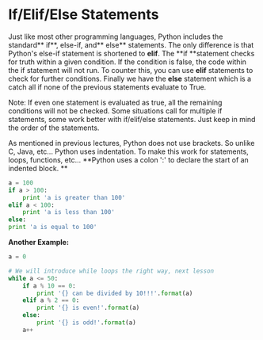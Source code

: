 # If/Elif/Else Statements

Just like most other programming languages, Python includes the standard** if**, else-if, and** else** statements. The only difference is that Python's else-if statement is shortened to **elif**. The **if **statement checks for truth within a given condition. If the condition is false, the code within the if statement will not run. To counter this, you can use **elif** statements to check for further conditions. Finally we have the **else** statement which is a catch all if none of the previous statements evaluate to True.

Note: If even one statement is evaluated as true, all the remaining conditions will not be checked. Some situations call for multiple if statements, some work better with if/elif/else statements. Just keep in mind the order of the statements.

As mentioned in previous lectures, Python does not use brackets. So unlike C, Java, etc... Python uses indentation. To make this work for statements, loops, functions, etc... **Python uses a colon ':' to declare the start of an indented block. **

```py
a = 100
if a > 100:
    print 'a is greater than 100'
elif a < 100:
    print 'a is less than 100'
else:
print 'a is equal to 100'
```

**Another Example:**

```py
a = 0

# We will introduce while loops the right way, next lesson
while a <= 50:
    if a % 10 == 0:
        print '{} can be divided by 10!!!'.format(a)
    elif a % 2 == 0:
        print '{} is even!'.format(a)
    else:
        print '{} is odd!'.format(a)
    a++
```



